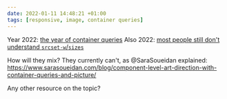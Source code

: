 ```yaml
---
date: 2022-01-11 14:48:21 +01:00
tags: [responsive, image, container queries]
---
```


Year 2022: [the year of container queries](https://www.bram.us/2021/12/27/css-in-2022/#the-hotlist--container-queries)
Also 2022: [most people still don't understand `srcset-w`/`sizes`](https://almanac.httparchive.org/en/2021/media#sizes-accuracy)

How will they mix? They currently can't, as @SaraSoueidan explained: https://www.sarasoueidan.com/blog/component-level-art-direction-with-container-queries-and-picture/

Any other resource on the topic?

